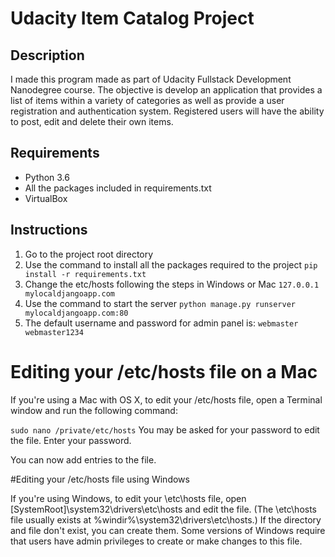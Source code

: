 # Udacity Item Catalog Project

## Description

I made this program made as part of Udacity Fullstack Development Nanodegree course. The objective is develop an application that provides a list of items within a variety of categories as well as provide a user registration and authentication system. Registered users will have the ability to post, edit and delete their own items.

## Requirements

- Python 3.6
- All the packages included in requirements.txt
- VirtualBox

## Instructions

1) Go to the project root directory
2) Use the command to install all the packages required to the project
`pip install -r requirements.txt`
3) Change the etc/hosts following the steps in Windows or Mac
`127.0.0.1  mylocaldjangoapp.com`
4) Use the command to start the server
`python manage.py runserver mylocaldjangoapp.com:80`
5) The default username and password for admin panel is:
`webmaster  webmaster1234`

# Editing your /etc/hosts file on a Mac

If you're using a Mac with OS X, to edit your /etc/hosts file, open a Terminal window and run the following command:

`sudo nano /private/etc/hosts`
You may be asked for your password to edit the file. Enter your password.

You can now add entries to the file.

#Editing your /etc/hosts file using Windows

If you're using Windows, to edit your \etc\hosts file, open [SystemRoot]\system32\drivers\etc\hosts and edit the file. (The \etc\hosts file usually exists at %windir%\system32\drivers\etc\hosts.) If the directory and file don't exist, you can create them. Some versions of Windows require that users have admin privileges to create or make changes to this file.

